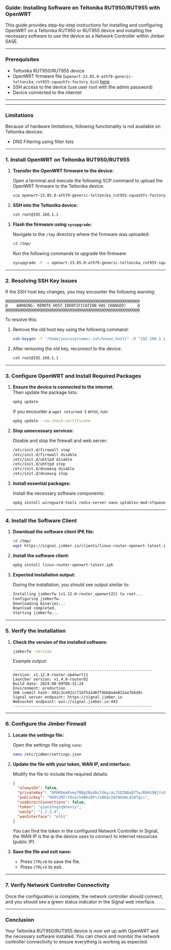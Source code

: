 ### Guide: Installing Software on Teltonika RUT950/RUT955 with OpenWRT

This guide provides step-by-step instructions for installing and configuring OpenWRT on a Teltonika RUT950 or RUT955 device and installing the necessary software to use the device as a Network Controller within Jimber SASE.

---

### Prerequisites

- Teltonika RUT950/RUT955 device
- OpenWRT firmware file (`openwrt-23.05.0-ath79-generic-teltonika_rut955-squashfs-factory.bin`) [here](https://downloads.openwrt.org/releases/23.05.0/targets/ath79/generic/openwrt-23.05.0-ath79-generic-teltonika_rut955-squashfs-factory.bin)
- SSH access to the device (use user root with the admin password)
- Device connected to the internet

---

---

### Limitations

Because of hardware limitations, following functionality is not available on Teltonika devices: 
- DNS Filtering using filter lists

---



### 1. Install OpenWRT on Teltonika RUT950/RUT955

1. **Transfer the OpenWRT firmware to the device:**

   Open a terminal and execute the following SCP command to upload the OpenWRT firmware to the Teltonika device:

   ```bash
   scp openwrt-23.05.0-ath79-generic-teltonika_rut955-squashfs-factory.bin root@192.168.1.1:/tmp/
   ```

2. **SSH into the Teltonika device:**

   ```bash
   ssh root@192.168.1.1
   ```

3. **Flash the firmware using `sysupgrade`:**

   Navigate to the `/tmp` directory where the firmware was uploaded:

   ```bash
   cd /tmp/
   ```

   Run the following commands to upgrade the firmware:

   ```bash
   sysupgrade -F -v openwrt-23.05.0-ath79-generic-teltonika_rut955-squashfs-factory.bin
   ```

---

### 2. Resolving SSH Key Issues

If the SSH host key changes, you may encounter the following warning:

```
@@@@@@@@@@@@@@@@@@@@@@@@@@@@@@@@@@@@@@@@@@@@@@@@@@@@@@@@@@@
@    WARNING: REMOTE HOST IDENTIFICATION HAS CHANGED!     @
@@@@@@@@@@@@@@@@@@@@@@@@@@@@@@@@@@@@@@@@@@@@@@@@@@@@@@@@@@@
```

To resolve this:

1. Remove the old host key using the following command:

   ```bash
   ssh-keygen -f "/home/yourusername/.ssh/known_hosts" -R "192.168.1.1"
   ```

2. After removing the old key, reconnect to the device:

   ```bash
   ssh root@192.168.1.1
   ```

---

### 3. Configure OpenWRT and Install Required Packages

1. **Ensure the device is connected to the internet.**  
   Then update the package lists:

   ```bash
   opkg update
   ```

   If you encounter a `wget returned 5` error, run:

   ```bash
   opkg update --no-check-certificate
   ```

2. **Stop unnecessary services:**

   Disable and stop the firewall and web server:

   ```bash
   /etc/init.d/firewall stop
   /etc/init.d/firewall disable
   /etc/init.d/uhttpd disable
   /etc/init.d/uhttpd stop
   /etc/init.d/dnsmasq disable
   /etc/init.d/dnsmasq stop
   
   ```

3. **Install essential packages:**

   Install the necessary software components:

   ```bash
   opkg install wireguard-tools redis-server nano iptables-mod-nfqueue iptables kmod-ipt-nat iptables-mod-conntrack-extra bash libnetfilter-queue coreutils-stat
   ```

---

### 4. Install the Software Client

1. **Download the software client IPK file:**

   ```bash
   cd /tmp/
   wget https://signal.jimber.io/clients/linux-router-openwrt-latest.ipk
   ```

2. **Install the software client:**

   ```bash
   opkg install linux-router-openwrt-latest.ipk
   ```

3. **Expected installation output:**

   During the installation, you should see output similar to:

   ```bash
   Installing jimberfw (v1.12.0-router_openwrt22) to root...
   Configuring jimberfw.
   Downloading binaries...
   Download completed.
   Starting jimberfw...
   ```

---

### 5. Verify the Installation

1. **Check the version of the installed software:**

   ```bash
   jimberfw -version
   ```

   Example output:

   ```
   -------------------------------------------------------------
   Version: v1.12.0-router-openwrt11
   Launcher version: v1.4.0-router02
   Build date: 2024-08-09T06:31:24
   Environment: production
   SHA commit hash: 492c3ce92cc71bf5a1d6ff4bb8a4e032ae7bbd9c
   Signal server endpoint: https://signal.jimber.io
   Websocket endpoint: wss://signal.jimber.io:443
   -------------------------------------------------------------
   ```

---

### 6. Configure the Jimber Firewall

1. **Locate the settings file:**

   Open the settings file using `nano`:

   ```bash
   nano /etc/jimber/settings.json
   ```

2. **Update the file with your token, WAN IP, and interface:**

   Modify the file to include the required details:

   ```json
   {
     "alwaysOn": false,
     "privateKey": "8PHRDemPvmyTBBg2ByUbLTdky/aL7SDZNOaQ7Tw/RbH1QNjYxOthS+iWHhaGwM/4nM1v28gCH2b0YfgvyUFOBw==",
     "publicKey": "9UDY2MTrYUvolh4WhsDP+JzNb9vIAh9GH4L8lBTgc=",
     "useDirectConnections": false,
     "token": "q1an1hxq1q9neviy",
     "wanIp": "1.2.3.4",
     "wanInterface": "eth1"
   }
   ```
    You can find the token in the configured Network Controller in Signal, the WAN IP is the ip the device uses to connect to internet resources (public IP).
3. **Save the file and exit nano:**

   - Press `CTRL+O` to save the file.
   - Press `CTRL+X` to exit.

---

### 7. Verify Network Controller Connectivity

Once the configuration is complete, the network controller should connect, and you should see a green status indicator in the Signal web interface.

---

### Conclusion

Your Teltonika RUT950/RUT955 device is now set up with OpenWRT and the necessary software installed. You can check and monitor the network controller connectivity to ensure everything is working as expected.